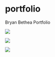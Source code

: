 # portfolio
Bryan Bethea Portfolio

![](https://user-images.githubusercontent.com/19527299/49471718-97b63780-f7db-11e8-8e8b-b483eafba1eb.gif)

![](https://user-images.githubusercontent.com/19527299/49471309-86b8f680-f7da-11e8-9344-46ce57a9559e.gif)

![](https://user-images.githubusercontent.com/19527299/49471974-49edff00-f7dc-11e8-848a-d5c5b5db617b.gif)

![]()

![]()

![]()

![]()

![]()

![]()

![]()

